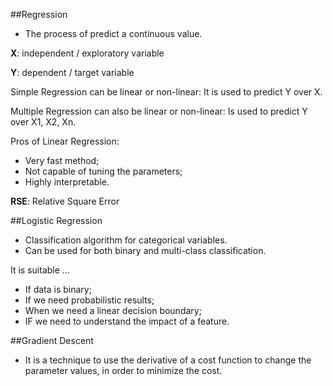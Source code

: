 ##Regression
- The process of predict a continuous value.

**X**: independent / exploratory variable

**Y**: dependent / target variable

Simple Regression can be linear or non-linear: It is used to predict Y over X. 

Multiple Regression can also be linear or non-linear: Is used to predict Y over X1, X2, Xn.


Pros of Linear Regression:
- Very fast method;
- Not capable of tuning the parameters;
- Highly interpretable.

**RSE**: Relative Square Error

##Logistic Regression
- Classification algorithm for categorical variables.
- Can be used for both binary and multi-class classification.

It is suitable ...
- If data is binary;
- If we need probabilistic results;
- When we need a linear decision boundary;
- IF we need to understand the impact of a feature.


##Gradient Descent
- It is a technique to use the derivative of a cost function to change the parameter values, in order to minimize the cost.
